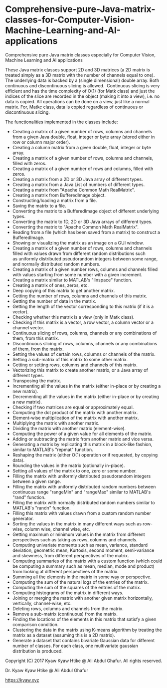 # Comprehensive-pure-Java-matrix-classes-for-Computer-Vision-Machine-Learning-and-AI-applications
Comprehensive pure Java matrix classes especially for Computer Vision, Machine Learning and AI applications 

These Java matrix classes support 2D and 3D matrices (a 2D matrix is treated simply as a 3D matrix with the number of channels equal to one). The underlying data is backed by a (single dimensional) double array. Both continuous and discontinuous slicing is allowed.  Continuous slicing is very efficient and has the time complexity of O(1) (for Matk class) and just the indices of the slice are recorded in the object (making it into a view), i.e. no data is copied. All operations can be done on a view, just like a normal matrix. For, Matkc class, data is copied regardless of continuous or discontinuous slicing. 

The functionalities implemented in the classes include:

- Creating a matrix of a given number of rows, columns and channels from a given Java double, float, integer or byte array (stored either in row or column major order).
- Creating a column matrix from a given double, float, integer or byte array.
- Creating a matrix of a given number of rows, columns and channels, filled with zeros.
- Creating a matrix of a given number of rows and columns, filled with zeros.
- Creating a matrix from a 2D or 3D Java array of different types.
- Creating a matrix from a Java List of numbers of different types.
- Creating a matrix from "Apache Common Math RealMatrix".
- Creating a matrix from BufferedImage object.
- Constructing/loading a matrix from a file.
- Saving the matrix to a file.
- Converting the matrix to a BufferedImage object of different underlying types.
- Converting the matrix to 1D, 2D or 3D Java arrays of different types.
- Converting the matrix to "Apache Common Math RealMatrix".
- Reading from a file (which has been saved from a matrix) to construct a BufferedImage.
- Showing or visualizing the matrix as an image on a GUI window.
- Creating a matrix of a given number of rows, columns and channels filled with values drawn from different random distributions such as uniformly distributed pseudorandom integers between some range, and normally distributed random numbers.
- Creating a matrix of a given number rows, columns and channels filled with values starting from some number with a given increment.
- Creating a matrix similar to MATLAB's "linspace" function.
- Creating a matrix of ones, zeros, etc.
- Deep copying of this matrix to get another matrix.
- Getting the number of rows, columns and channels of this matrix.
- Getting the number of data in the matrix.
- Getting the length of the vector corresponding to this matrix (if it is a vector).
- Checking whether this matrix is a view (only in Matk class).
- Checking if this matrix is a vector, a row vector, a column vector or a channel vector.
- Continuous slicing of rows, columns, channels or any combinations of them, from this matrix.
- Discontinuous slicing of rows, columns, channels or any combinations of them, from the matrix.
- Setting the values of certain rows, columns or channels of the matrix.
- Setting a sub-matrix of this matrix to some other matrix.
- Getting or setting rows, columns and channels of this matrix.
- Vectorizing this matrix to create another matrix, or a Java array of different types.
- Transposing the matrix.
- Incrementing all the values in the matrix (either in-place or by creating a new matrix).
- Decrementing all the values in the matrix (either in-place or by creating a new matrix).
- Checking if two matrices are equal or approximately equal.
- Computing the dot product of the matrix with another matrix.
- Element-wise multiplication of the matrix with another matrix.
- Multiplying the matrix with another matrix.
- Dividing the matrix with another matrix (element-wise).
- Computing the power of a given value for all elements of the matrix.
- Adding or subtracting the matrix from another matrix and vice versa.
- Generating a matrix by replicating this matrix in a block-like fashion, similar to MATLAB's "repmat" function.
- Reshaping the matrix (either O(1) operation or if requested, by copying data).
- Rounding the values in the matrix (optionally in-place).
- Setting all values of the matrix to one, zero or some number.
- Filling the matrix with uniformly distributed pseudorandom integers between a given range.
- Filling the matrix with uniformly distributed random numbers between continuous range "rangeMin" and "rangeMax" similar to MATLAB's "rand" function.
- Filling the matrix with normally distributed random numbers similar to MATLAB's "randn" function.
- Filling this matrix with values drawn from a custom random number generator.
- Sorting the values in the matrix in many different ways such as row-wise, column wise, channel wise, etc.
- Getting maximum or minimum values in the matrix from different perspectives such as taking as rows, columns and channels.
- Computing univariate moments such as mean, variance, standard deviation, geometric mean, Kurtosis, second moment, semi-variance and skewness, from different perspectives of the matrix.
- Computing summaries of the matrix with a custom function (which could be computing a summary such as mean, median, mode and product) from looking at different perspectives of the matrix.
- Summing all the elements in the matrix in some way or perspective.
- Computing the sum of the natural logs of the entries of the matrix.
- Computing the sum of the squares of the entries of the matrix.
- Computing histograms of the matrix in different ways.
- Joining or merging the matrix with another given matrix horizontally, vertically, channel-wise, etc.
- Deleting rows, columns and channels from the matrix.
- Remove a sub-matrix (continuous) from the matrix.
- Finding the locations of the elements in this matrix that satisfy a given comparison condition.
- Clustering the data in the matrix using K-means algorithm by treating the matrix as a dataset (assuming this is a 2D matrix).
- Generate a dataset that contains bivariate Gaussian data for different number of classes. For each class, one multivariate gaussian distribution is produced.

Copyright (C) 2017 Kyaw Kyaw Htike @ Ali Abdul Ghafur. All rights reserved.

Dr. Kyaw Kyaw Htike @ Ali Abdul Ghafur

https://kyaw.xyz
